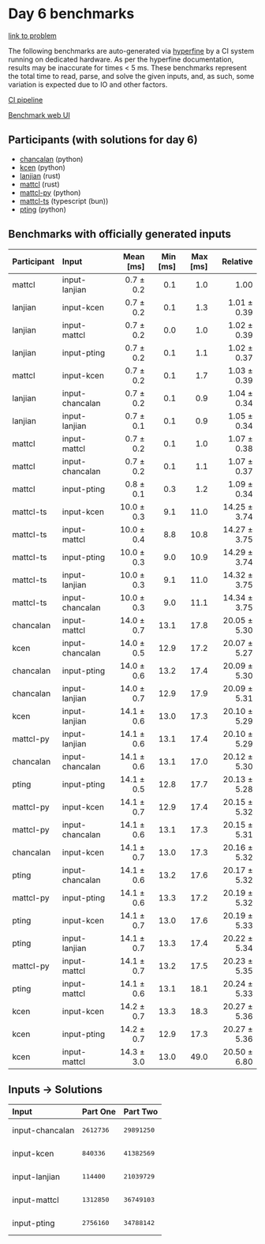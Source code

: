 # Day 6 benchmarks

[link to problem](https://adventofcode.com/2023/day/6)

The following benchmarks are auto-generated via
[hyperfine](https://github.com/sharkdp/hyperfine) by a CI system running on
dedicated hardware. As per the hyperfine documentation, results may be
inaccurate for times < 5 ms. These benchmarks represent the total time to read,
parse, and solve the given inputs, and, as such, some variation is expected due
to IO and other factors.

[CI pipeline](http://ci.papercode.net:8080/teams/main/pipelines/aoc2023)

[Benchmark web UI](https://aoc.ancalagon.black)


## Participants (with solutions for day 6)

- [chancalan](https://github.com/chancalan/aoc2023) (python)
- [kcen](https://github.com/kcen/aoc2023) (python)
- [lanjian](https://github.com/lanjian/aoc-2023) (rust)
- [mattcl](https://github.com/mattcl/aoc2023) (rust)
- [mattcl-py](https://github.com/mattcl/aoc2023-py) (python)
- [mattcl-ts](https://github.com/mattcl/aoc2023-js) (typescript (bun))
- [pting](https://github.com/pting/aoc2023) (python)


## Benchmarks with officially generated inputs

| Participant | Input | Mean [ms] | Min [ms] | Max [ms] | Relative |
|:---|:---|---:|---:|---:|---:|
| mattcl | input-lanjian | 0.7 ± 0.2 | 0.1 | 1.0 | 1.00 |
| lanjian | input-kcen | 0.7 ± 0.2 | 0.1 | 1.3 | 1.01 ± 0.39 |
| lanjian | input-mattcl | 0.7 ± 0.2 | 0.0 | 1.0 | 1.02 ± 0.39 |
| lanjian | input-pting | 0.7 ± 0.2 | 0.1 | 1.1 | 1.02 ± 0.37 |
| mattcl | input-kcen | 0.7 ± 0.2 | 0.1 | 1.7 | 1.03 ± 0.39 |
| lanjian | input-chancalan | 0.7 ± 0.2 | 0.1 | 0.9 | 1.04 ± 0.34 |
| lanjian | input-lanjian | 0.7 ± 0.1 | 0.1 | 0.9 | 1.05 ± 0.34 |
| mattcl | input-mattcl | 0.7 ± 0.2 | 0.1 | 1.0 | 1.07 ± 0.38 |
| mattcl | input-chancalan | 0.7 ± 0.2 | 0.1 | 1.1 | 1.07 ± 0.37 |
| mattcl | input-pting | 0.8 ± 0.1 | 0.3 | 1.2 | 1.09 ± 0.34 |
| mattcl-ts | input-kcen | 10.0 ± 0.3 | 9.1 | 11.0 | 14.25 ± 3.74 |
| mattcl-ts | input-mattcl | 10.0 ± 0.4 | 8.8 | 10.8 | 14.27 ± 3.75 |
| mattcl-ts | input-pting | 10.0 ± 0.3 | 9.0 | 10.9 | 14.29 ± 3.74 |
| mattcl-ts | input-lanjian | 10.0 ± 0.3 | 9.1 | 11.0 | 14.32 ± 3.75 |
| mattcl-ts | input-chancalan | 10.0 ± 0.3 | 9.0 | 11.1 | 14.34 ± 3.75 |
| chancalan | input-mattcl | 14.0 ± 0.7 | 13.1 | 17.8 | 20.05 ± 5.30 |
| kcen | input-chancalan | 14.0 ± 0.5 | 12.9 | 17.2 | 20.07 ± 5.27 |
| chancalan | input-pting | 14.0 ± 0.6 | 13.2 | 17.4 | 20.09 ± 5.30 |
| chancalan | input-lanjian | 14.0 ± 0.7 | 12.9 | 17.9 | 20.09 ± 5.31 |
| kcen | input-lanjian | 14.1 ± 0.6 | 13.0 | 17.3 | 20.10 ± 5.29 |
| mattcl-py | input-lanjian | 14.1 ± 0.6 | 13.1 | 17.4 | 20.10 ± 5.29 |
| chancalan | input-chancalan | 14.1 ± 0.6 | 13.1 | 17.0 | 20.12 ± 5.30 |
| pting | input-pting | 14.1 ± 0.5 | 12.8 | 17.7 | 20.13 ± 5.28 |
| mattcl-py | input-kcen | 14.1 ± 0.7 | 12.9 | 17.4 | 20.15 ± 5.32 |
| mattcl-py | input-chancalan | 14.1 ± 0.6 | 13.1 | 17.3 | 20.15 ± 5.31 |
| chancalan | input-kcen | 14.1 ± 0.7 | 13.0 | 17.3 | 20.16 ± 5.32 |
| pting | input-chancalan | 14.1 ± 0.6 | 13.2 | 17.6 | 20.17 ± 5.32 |
| mattcl-py | input-pting | 14.1 ± 0.6 | 13.3 | 17.2 | 20.19 ± 5.32 |
| pting | input-kcen | 14.1 ± 0.7 | 13.0 | 17.6 | 20.19 ± 5.33 |
| pting | input-lanjian | 14.1 ± 0.7 | 13.3 | 17.4 | 20.22 ± 5.34 |
| mattcl-py | input-mattcl | 14.1 ± 0.7 | 13.2 | 17.5 | 20.23 ± 5.35 |
| pting | input-mattcl | 14.1 ± 0.6 | 13.1 | 18.1 | 20.24 ± 5.33 |
| kcen | input-kcen | 14.2 ± 0.7 | 13.3 | 18.3 | 20.27 ± 5.36 |
| kcen | input-pting | 14.2 ± 0.7 | 12.9 | 17.3 | 20.27 ± 5.36 |
| kcen | input-mattcl | 14.3 ± 3.0 | 13.0 | 49.0 | 20.50 ± 6.80 |


## Inputs -> Solutions

| Input | Part One | Part Two |
|:---|:---|:---|
|input-chancalan|<pre>2612736</pre>|<pre>29891250</pre>|
|input-kcen|<pre>840336</pre>|<pre>41382569</pre>|
|input-lanjian|<pre>114400</pre>|<pre>21039729</pre>|
|input-mattcl|<pre>1312850</pre>|<pre>36749103</pre>|
|input-pting|<pre>2756160</pre>|<pre>34788142</pre>|